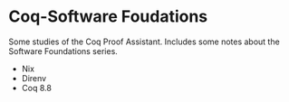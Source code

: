 # Coq-Software Foudations
Some studies of the Coq Proof Assistant. Includes some notes about the Software Foundations series.

* Nix
* Direnv
* Coq 8.8
